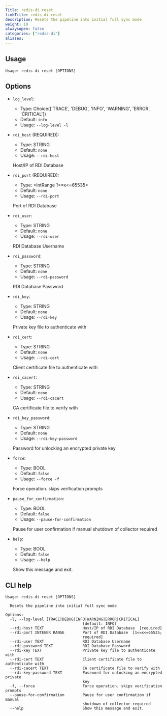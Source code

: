 ```yaml
---
Title: redis-di reset
linkTitle: redis-di reset
description: Resets the pipeline into initial full sync mode
weight: 10
alwaysopen: false
categories: ["redis-di"]
aliases:
---
```


## Usage

```
Usage: redis-di reset [OPTIONS]
```

## Options

- `log_level`:

  - Type: Choice(['TRACE', 'DEBUG', 'INFO', 'WARNING', 'ERROR', 'CRITICAL'])
  - Default: `info`
  - Usage: `--log-level
-l`

- `rdi_host` (REQUIRED):

  - Type: STRING
  - Default: `none`
  - Usage: `--rdi-host`

  Host/IP of RDI Database

- `rdi_port` (REQUIRED):

  - Type: <IntRange 1<=x<=65535>
  - Default: `none`
  - Usage: `--rdi-port`

  Port of RDI Database

- `rdi_user`:

  - Type: STRING
  - Default: `none`
  - Usage: `--rdi-user`

  RDI Database Username

- `rdi_password`:

  - Type: STRING
  - Default: `none`
  - Usage: `--rdi-password`

  RDI Database Password

- `rdi_key`:

  - Type: STRING
  - Default: `none`
  - Usage: `--rdi-key`

  Private key file to authenticate with

- `rdi_cert`:

  - Type: STRING
  - Default: `none`
  - Usage: `--rdi-cert`

  Client certificate file to authenticate with

- `rdi_cacert`:

  - Type: STRING
  - Default: `none`
  - Usage: `--rdi-cacert`

  CA certificate file to verify with

- `rdi_key_password`:

  - Type: STRING
  - Default: `none`
  - Usage: `--rdi-key-password`

  Password for unlocking an encrypted private key

- `force`:

  - Type: BOOL
  - Default: `false`
  - Usage: `--force
-f`

  Force operation. skips verification prompts

- `pause_for_confirmation`:

  - Type: BOOL
  - Default: `false`
  - Usage: `--pause-for-confirmation`

  Pause for user confirmation if manual shutdown of collector required

- `help`:

  - Type: BOOL
  - Default: `false`
  - Usage: `--help`

  Show this message and exit.

## CLI help

```
Usage: redis-di reset [OPTIONS]

  Resets the pipeline into initial full sync mode

Options:
  -l, --log-level [TRACE|DEBUG|INFO|WARNING|ERROR|CRITICAL]
                                  [default: INFO]
  --rdi-host TEXT                 Host/IP of RDI Database  [required]
  --rdi-port INTEGER RANGE        Port of RDI Database  [1<=x<=65535;
                                  required]
  --rdi-user TEXT                 RDI Database Username
  --rdi-password TEXT             RDI Database Password
  --rdi-key TEXT                  Private key file to authenticate with
  --rdi-cert TEXT                 Client certificate file to authenticate with
  --rdi-cacert TEXT               CA certificate file to verify with
  --rdi-key-password TEXT         Password for unlocking an encrypted private
                                  key
  -f, --force                     Force operation. skips verification prompts
  --pause-for-confirmation        Pause for user confirmation if manual
                                  shutdown of collector required
  --help                          Show this message and exit.
```
